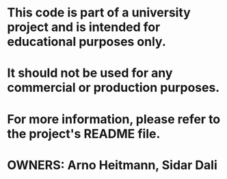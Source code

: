 # This code is part of a university project and is intended for educational purposes only.

# It should not be used for any commercial or production purposes.

# For more information, please refer to the project's README file.

# OWNERS: Arno Heitmann, Sidar Dali
